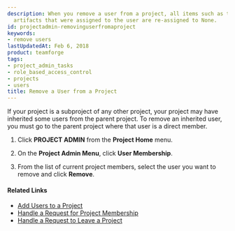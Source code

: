 ```yaml
---
description: When you remove a user from a project, all items such as tasks and tracker
  artifacts that were assigned to the user are re-assigned to None.
id: projectadmin-removinguserfromaproject
keywords:
- remove users
lastUpdatedAt: Feb 6, 2018
product: teamforge
tags:
- project_admin_tasks
- role_based_access_control
- projects
- users
title: Remove a User from a Project
---
```



If your project is a subproject of any other project, your project may have inherited some users from the parent project. To remove an inherited user, you must go to the parent project where that user is a direct member.


 1. Click **PROJECT ADMIN** from the **Project Home** menu.

 2. On the **Project Admin Menu**, click **User Membership**. 

 3. From the list of current project members, select the user you want to remove and click **Remove**.

#### Related Links
* [Add Users to a Project](./getstarted-adduserstoproject)
* [Handle a Request for Project Membership](./projectadmin-handlingarequestforprojectmem)
* [Handle a Request to Leave a Project](./projectadmin-handlingarequesttoleaveaproj)


